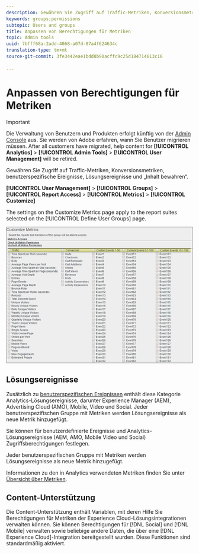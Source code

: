 ```yaml
---
description: Gewähren Sie Zugriff auf Traffic-Metriken, Konversionsmetriken, benutzerspezifische Ereignisse, Lösungsereignisse und „Inhalt bewahren“.
keywords: groups;permissions
subtopic: Users and groups
title: Anpassen von Berechtigungen für Metriken
topic: Admin tools
uuid: 7bfff68a-2add-4068-a07d-87a4f624634c
translation-type: tm+mt
source-git-commit: 3fe3442eae1bdd8b90acffc9c25d184714613c16

---
```



# Anpassen von Berechtigungen für Metriken

>[!IMPORTANT]
>
>Die Verwaltung von Benutzern und Produkten erfolgt künftig von der [Admin Console](https://helpx.adobe.com/de/enterprise/using/admin-console.html) aus. Sie werden von Adobe erfahren, wann Sie Benutzer migrieren müssen. After all customers have migrated, help content for **[!UICONTROL Analytics]** > **[!UICONTROL Admin Tools]** > **[!UICONTROL User Management]** will be retired.

Gewähren Sie Zugriff auf Traffic-Metriken, Konversionsmetriken, benutzerspezifische Ereignisse, Lösungsereignisse und „Inhalt bewahren“.

**[!UICONTROL User Management]** > **[!UICONTROL Groups]** > **[!UICONTROL Report Access]** > **[!UICONTROL Metrics]** > **[!UICONTROL Customize]**

The settings on the Customize Metrics page apply to the report suites selected on the [!UICONTROL Define User Groups] page.

![](assets/customize-metrics.png)

## Lösungsereignisse

Zusätzlich zu [benutzerspezifischen Ereignissen](https://docs.adobe.com/content/help/en/analytics/implementation/vars/page-vars/events/event-serialization.html) enthält diese Kategorie Analytics-Lösungsereignisse, darunter Experience Manager (AEM), Advertising Cloud (AMO), Mobile, Video und Social. Jeder benutzerspezifischen Gruppe mit Metriken werden Lösungsereignisse als neue Metrik hinzugefügt.

Sie können für benutzerdefinierte Ereignisse und Analytics-Lösungsereignisse (AEM, AMO, Mobile Video und Social) Zugriffsberechtigungen festlegen.

Jeder benutzerspezifischen Gruppe mit Metriken werden Lösungsereignisse als neue Metrik hinzugefügt.

Informationen zu den in Analytics verwendeten Metriken finden Sie unter [Übersicht über Metriken](/help/components/c-variables/c-metrics/metricslist.md).

## Content-Unterstützung

Die Content-Unterstützung enthält Variablen, mit deren Hilfe Sie Berechtigungen für Metriken der Experience Cloud-Lösungsintegrationen verwalten können. Sie können Berechtigungen für [!DNL Social] und [!DNL Mobile] verwalten sowie beliebige andere Daten, die über eine [!DNL Experience Cloud]-Integration bereitgestellt wurden. Diese Funktionen sind standardmäßig aktiviert.
